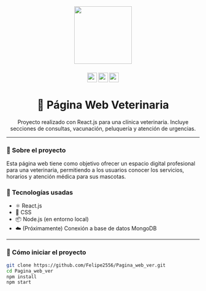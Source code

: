 <div align="center">
  <img height="150" src="https://media.giphy.com/media/M9gbBd9nbDrOTu1Mqx/giphy.gif" />
</div>

###

<div align="center">
  <img src="https://img.shields.io/badge/React-20232A?style=for-the-badge&logo=react&logoColor=61DAFB" height="25" />
  <img src="https://img.shields.io/badge/JavaScript-F7DF1E?style=for-the-badge&logo=javascript&logoColor=black" height="25" />
  <img src="https://img.shields.io/badge/Node.js-339933?style=for-the-badge&logo=nodedotjs&logoColor=white" height="25" />
</div>

###

<h1 align="center">🐾 Página Web Veterinaria</h1>

<div align="center">
  Proyecto realizado con React.js para una clínica veterinaria. Incluye secciones de consultas, vacunación, peluquería y atención de urgencias.
</div>

---

### 🐶 Sobre el proyecto

Esta página web tiene como objetivo ofrecer un espacio digital profesional para una veterinaria, permitiendo a los usuarios conocer los servicios, horarios y atención médica para sus mascotas.

### 🧰 Tecnologías usadas

- ⚛️ React.js  
- 💅 CSS  
- 📦 Node.js (en entorno local)  
- ☁️ (Próximamente) Conexión a base de datos MongoDB

---

### 🚀 Cómo iniciar el proyecto

```bash
git clone https://github.com/Felipe2556/Pagina_web_ver.git
cd Pagina_web_ver
npm install
npm start
